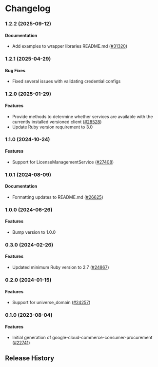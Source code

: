 # Changelog

### 1.2.2 (2025-09-12)

#### Documentation

* Add examples to wrapper libraries README.md ([#31320](https://github.com/googleapis/google-cloud-ruby/issues/31320)) 

### 1.2.1 (2025-04-29)

#### Bug Fixes

* Fixed several issues with validating credential configs 

### 1.2.0 (2025-01-29)

#### Features

* Provide methods to determine whether services are available with the currently installed versioned client ([#28528](https://github.com/googleapis/google-cloud-ruby/issues/28528)) 
* Update Ruby version requirement to 3.0 

### 1.1.0 (2024-10-24)

#### Features

* Support for LicenseManagementService ([#27408](https://github.com/googleapis/google-cloud-ruby/issues/27408)) 

### 1.0.1 (2024-08-09)

#### Documentation

* Formatting updates to README.md ([#26625](https://github.com/googleapis/google-cloud-ruby/issues/26625)) 

### 1.0.0 (2024-06-26)

#### Features

* Bump version to 1.0.0 

### 0.3.0 (2024-02-26)

#### Features

* Updated minimum Ruby version to 2.7 ([#24867](https://github.com/googleapis/google-cloud-ruby/issues/24867)) 

### 0.2.0 (2024-01-15)

#### Features

* Support for universe_domain ([#24257](https://github.com/googleapis/google-cloud-ruby/issues/24257)) 

### 0.1.0 (2023-08-04)

#### Features

* Initial generation of google-cloud-commerce-consumer-procurement ([#22741](https://github.com/googleapis/google-cloud-ruby/issues/22741)) 

## Release History
